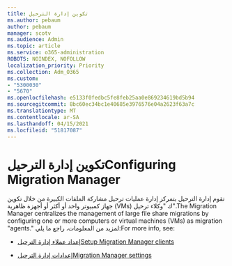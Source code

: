 ```yaml
---
title: تكوين إدارة الترحيل
ms.author: pebaum
author: pebaum
manager: scotv
ms.audience: Admin
ms.topic: article
ms.service: o365-administration
ROBOTS: NOINDEX, NOFOLLOW
localization_priority: Priority
ms.collection: Adm_O365
ms.custom:
- "5300030"
- "5670"
ms.openlocfilehash: e5133f0fedbc5fe8feb25aa0e869234619bd5b94
ms.sourcegitcommit: 8bc60ec34bc1e40685e3976576e04a2623f63a7c
ms.translationtype: MT
ms.contentlocale: ar-SA
ms.lasthandoff: 04/15/2021
ms.locfileid: "51817087"
---
```

# <a name="configuring-migration-manager"></a><span data-ttu-id="1bd5f-102">تكوين إدارة الترحيل</span><span class="sxs-lookup"><span data-stu-id="1bd5f-102">Configuring Migration Manager</span></span>

<span data-ttu-id="1bd5f-103">تقوم إدارة الترحيل بتمركز إدارة عمليات ترحيل مشاركة الملفات الكبيرة من خلال تكوين جهاز كمبيوتر واحد أو أكثر أو أجهزة ظاهرية (VMs) ك "وكلاء ترحيل".</span><span class="sxs-lookup"><span data-stu-id="1bd5f-103">The Migration Manager centralizes the management of large file share migrations by configuring one or more computers or virtual machines (VMs) as migration "agents."</span></span> <span data-ttu-id="1bd5f-104">لمزيد من المعلومات، راجع ما يلي:</span><span class="sxs-lookup"><span data-stu-id="1bd5f-104">For more info, see:</span></span>

- [<span data-ttu-id="1bd5f-105">إعداد عملاء إدارة الترحيل</span><span class="sxs-lookup"><span data-stu-id="1bd5f-105">Setup Migration Manager clients</span></span>](https://docs.microsoft.com/sharepointmigration/mm-setup-clients)

- [<span data-ttu-id="1bd5f-106">إعدادات إدارة الترحيل</span><span class="sxs-lookup"><span data-stu-id="1bd5f-106">Migration Manager settings</span></span>](https://docs.microsoft.com/sharepointmigration/mm-settings)
